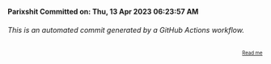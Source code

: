 **Parixshit Committed on: Thu, 13 Apr 2023 06:23:57 AM** <!-- 64848762-7d6b-4664-9047-6b1cbadc0bc6 -->

###### This is an automated commit generated by a GitHub Actions workflow.

<div align="right"><sub><sup><a href="https://github.com/Parixshit/AutoCommit.git">Read me</a></sup></sub></div>
